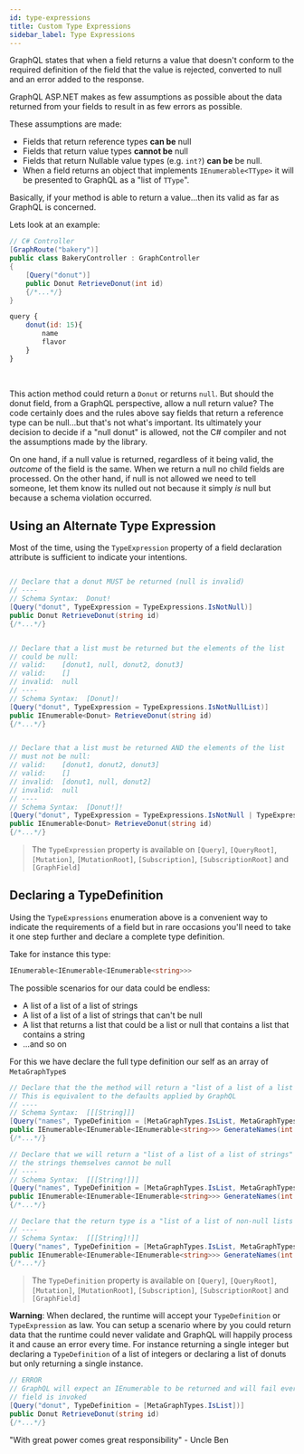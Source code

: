 ```yaml
---
id: type-expressions
title: Custom Type Expressions
sidebar_label: Type Expressions
---
```


GraphQL states that when a field returns a value that doesn't conform to the required definition of the field that the value is rejected, converted to null and an error added to the response.

GraphQL ASP.NET makes as few assumptions as possible about the data returned from your fields to result in as few errors as possible.

These assumptions are made:

-   Fields that return reference types **can be** null
-   Fields that return value types **cannot be** null
-   Fields that return Nullable value types (e.g. `int?`) **can be** be null.
-   When a field returns an object that implements `IEnumerable<TType>` it will be presented to GraphQL as a "list of `TType`".

Basically, if your method is able to return a value...then its valid as far as GraphQL is concerned.

Lets look at an example:

<div class="sideBySideCode hljs">
<div>

```csharp
// C# Controller
[GraphRoute("bakery")]
public class BakeryController : GraphController
{
    [Query("donut")]
    public Donut RetrieveDonut(int id)
    {/*...*/}
}
```

</div>
<div>

```javascript
query {
    donut(id: 15){
        name
        flavor
    }
}
```

</div>
</div>
<br/>

This action method could return a `Donut` or returns `null`. But should the donut field, from a GraphQL perspective, allow a null return value? The code certainly does and the rules above say fields that return a reference type can be null...but that's not what's important. Its ultimately your decision to decide if a "null donut" is allowed, not the C# compiler and not the assumptions made by the library.

On one hand, if a null value is returned, regardless of it being valid, the _outcome_ of the field is the same. When we return a null no child fields are processed. On the other hand, if null is not allowed we need to tell someone, let them know its nulled out not because it simply _is_ null but because a schema violation occurred.

## Using an Alternate Type Expression

Most of the time, using the `TypeExpression` property of a field declaration attribute is sufficient to indicate your intentions.

```csharp

// Declare that a donut MUST be returned (null is invalid)
// ----
// Schema Syntax:  Donut!
[Query("donut", TypeExpression = TypeExpressions.IsNotNull)]
public Donut RetrieveDonut(string id)
{/*...*/}


// Declare that a list must be returned but the elements of the list
// could be null:
// valid:    [donut1, null, donut2, donut3]
// valid:    []
// invalid:  null
// ----
// Schema Syntax:  [Donut]!
[Query("donut", TypeExpression = TypeExpressions.IsNotNullList)]
public IEnumerable<Donut> RetrieveDonut(string id)
{/*...*/}


// Declare that a list must be returned AND the elements of the list
// must not be null:
// valid:    [donut1, donut2, donut3]
// valid:    []
// invalid:  [donut1, null, donut2]
// invalid:  null
// ----
// Schema Syntax:  [Donut!]!
[Query("donut", TypeExpression = TypeExpressions.IsNotNull | TypeExpressions.IsNotNullList)]
public IEnumerable<Donut> RetrieveDonut(string id)
{/*...*/}
```

> The `TypeExpression` property is available on `[Query]`, `[QueryRoot]`, `[Mutation]`, `[MutationRoot]`, `[Subscription]`, `[SubscriptionRoot]` and `[GraphField]`

## Declaring a TypeDefinition

Using the `TypeExpressions` enumeration above is a convenient way to indicate the requirements of a field but in rare occasions you'll need to take it one step further and declare a complete type definition.

Take for instance this type:

```csharp
IEnumerable<IEnumerable<IEnumerable<string>>>
```

The possible scenarios for our data could be endless:

-   A list of a list of a list of strings
-   A list of a list of a list of strings that can't be null
-   A list that returns a list that could be a list or null that contains a list that contains a string
-   ...and so on

For this we have declare the full type definition our self as an array of `MetaGraphType`s

```csharp
// Declare that the the method will return a "list of a list of a list of strings" and that any element could be null
// This is equivalent to the defaults applied by GraphQL
// ----
// Schema Syntax:  [[[String]]]
[Query("names", TypeDefinition = [MetaGraphTypes.IsList, MetaGraphTypes.IsList, MetaGraphTypes.IsList])]
public IEnumerable<IEnumerable<IEnumerable<string>>> GenerateNames(int seed)
{/*...*/}

// Declare that we will return a "list of a list of a list of strings" and while any list could be null,
// the strings themselves cannot be null
// ----
// Schema Syntax:  [[[String!]]]
[Query("names", TypeDefinition = [MetaGraphTypes.IsList, MetaGraphTypes.IsList, MetaGraphTypes.IsList, MetaGraphTypes.IsNotNull])]
public IEnumerable<IEnumerable<IEnumerable<string>>> GenerateNames(int seed)
{/*...*/}

// Declare that the return type is a "list of a list of non-null lists of strings".
// ----
// Schema Syntax:  [[[String]!]]
[Query("names", TypeDefinition = [MetaGraphTypes.IsList, MetaGraphTypes.IsList,  MetaGraphTypes.IsNotNull, MetaGraphTypes.IsList])]
public IEnumerable<IEnumerable<IEnumerable<string>>> GenerateNames(int seed)
{/*...*/}
```

> The `TypeDefinition` property is available on `[Query]`, `[QueryRoot]`, `[Mutation]`, `[MutationRoot]`, `[Subscription]`, `[SubscriptionRoot]` and `[GraphField]`

**Warning**: When declared, the runtime will accept your `TypeDefinition` or `TypeExpression` as law. You can setup a scenario where by you could return data that the runtime could never validate and GraphQL will happily process it and cause an error every time. For instance returning a single integer but declaring a `TypeDefinition` of a list of integers or declaring a list of donuts but only returning a single instance.

```csharp
// ERROR
// GraphQL will expect an IEnumerable to be returned and will fail every time this
// field is invoked
[Query("donut", TypeDefinition = [MetaGraphTypes.IsList])]
public Donut RetrieveDonut(string id)
{/*...*/}
```

"With great power comes great responsibility" - Uncle Ben

